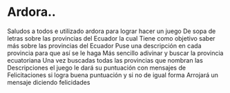 # Ardora..
Saludos a todos e utilizado ardora para lograr hacer un juego
De sopa de letras sobre las provincias del Ecuador la cual
Tiene como objetivo saber más sobre las provincias del Ecuador
Puse una descripción en cada provincia para que así se le haga
Más sencillo adivinar y buscar la provincia ecuatoriana
Una vez buscadas todas las provincias que nombran las
Descripciones el juego le dará su puntuación con mensajes de
Felicitaciones si logra buena puntuación y si no de igual forma
Arrojará un mensaje diciendo felicidades 
